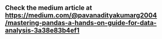 ## Check the medium article at https://medium.com/@pavanadityakumarg2004/mastering-pandas-a-hands-on-guide-for-data-analysis-3a38e83b4ef1
